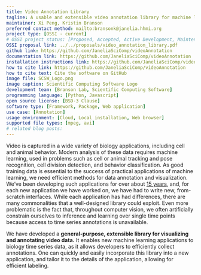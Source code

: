 ```yaml
---
title: Video Annotation Library
tagline: A usable and extensible video annotation library for machine learning
maintainer: Xi Peng, Kristin Branson
preferred contact method: mailto:bransonk@janelia.hhmi.org
project type: [OSSI - current]
# OSSI project status: [Proposed, Accepted, Active Development, Maintenance]
OSSI proposal link: ../../proposals/video_annotation_library.pdf
github link: https://github.com/JaneliaSciComp/videoAnnotation
documentation link: https://github.com/JaneliaSciComp/videoAnnotation
installation instructions link: https://github.com/JaneliaSciComp/videoAnnotation
how to cite link: https://github.com/JaneliaSciComp/videoAnnotation
how to cite text: Cite the software on GitHub
image file: SCSW_Logo.png
image caption: Scientific Computing Software Logo
development team: [Branson Lab, Scientific Computing Software]
programming language: [Python, Javascript]
open source license: [BSD-3 Clause]
software type: [Framework, Package, Web application]
use case: [Annotation]
usage environment: [Cloud, Local installation, Web browser]
supported file types: [mpeg, avi]
# related blog posts:
---
```


Video is captured in a wide variety of biology applications, including cell and animal behavior. Modern
analysis of these data requires machine learning, used in problems such as cell or animal tracking and pose
recognition, cell division detection, and behavior classification. As good training data is essential to the
success of practical applications of machine learning, we need efficient methods for data annotation and
visualization. We’ve been developing such applications for over about [15 years](http://kristinbranson.github.io/APT/), and, for each new
application we have worked on, we have had to write new, from-scratch interfaces. While each application
has had differences, there are many commonalities that a well-designed library could exploit. Even more
problematic is the fact that, throughout computer vision, we often artificially constrain ourselves to inference
and learning over single time points because access to time series annotations is unavailable.

We have developed a **general-purpose, extensible library for visualizing and annotating video data.**
It enables new machine learning applications to biology time series data, as it allows developers
to efficiently collect annotations. One can quickly and easily incorporate this library
into a new application, and tailor it to the details of the application, allowing for efficient labeling.
